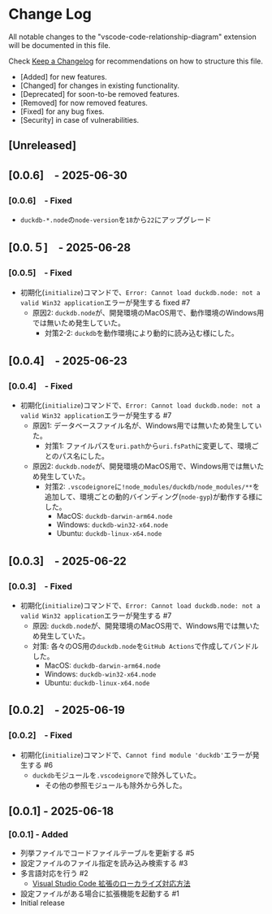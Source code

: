 # Change Log

All notable changes to the "vscode-code-relationship-diagram" extension will be documented in this file.

Check [Keep a Changelog](http://keepachangelog.com/) for recommendations on how to structure this file.

- [Added] for new features.
- [Changed] for changes in existing functionality.
- [Deprecated] for soon-to-be removed features.
- [Removed] for now removed features.
- [Fixed] for any bug fixes.
- [Security] in case of vulnerabilities.

## [Unreleased]

## [0.0.6]　- 2025-06-30

### [0.0.6]　- Fixed

- `duckdb-*.node`の`node-version`を`18`から`22`にアップグレード

## [0.0.５]　- 2025-06-28

### [0.0.5]　- Fixed

- 初期化(`initialize`)コマンドで、`Error: Cannot load duckdb.node: not a valid Win32 application`エラーが発生する fixed #7
  - 原因2: `duckdb.node`が、開発環境のMacOS用で、動作環境のWindows用では無いため発生していた。
    - 対策2-2: `duckdb`を動作環境により動的に読み込む様にした。

## [0.0.4]　- 2025-06-23

### [0.0.4]　- Fixed

- 初期化(`initialize`)コマンドで、`Error: Cannot load duckdb.node: not a valid Win32 application`エラーが発生する #7
  - 原因1: データベースファイル名が、Windows用では無いため発生していた。
    - 対策1: ファイルパスを`uri.path`から`uri.fsPath`に変更して、環境ごとのパス名にした。
  - 原因2: `duckdb.node`が、開発環境のMacOS用で、Windows用では無いため発生していた。
    - 対策2: `.vscodeignore`に`!node_modules/duckdb/node_modules/**`を追加して、環境ごとの動的バインディング(`node-gyp`)が動作する様にした。
      - MacOS:   `duckdb-darwin-arm64.node`
      - Windows: `duckdb-win32-x64.node`
      - Ubuntu:  `duckdb-linux-x64.node`

## [0.0.3]　- 2025-06-22

### [0.0.3]　- Fixed

- 初期化(`initialize`)コマンドで、`Error: Cannot load duckdb.node: not a valid Win32 application`エラーが発生する #7
  - 原因: `duckdb.node`が、開発環境のMacOS用で、Windows用では無いため発生していた。
  - 対策: 各々のOS用の`duckdb.node`を`GitHub Actions`で作成してバンドルした。
    - MacOS:   `duckdb-darwin-arm64.node`
    - Windows: `duckdb-win32-x64.node`
    - Ubuntu:  `duckdb-linux-x64.node`

## [0.0.2]　- 2025-06-19

### [0.0.2]　- Fixed

- 初期化(`initialize`)コマンドで、`Cannot find module 'duckdb'`エラーが発生する #6
  - `duckdb`モジュールを`.vscodeignore`で除外していた。
    - その他の参照モジュールも除外から外した。

## [0.0.1] - 2025-06-18

### [0.0.1] - Added

- 列挙ファイルでコードファイルテーブルを更新する #5
- 設定ファイルのファイル指定を読み込み検索する #3
- 多言語対応を行う #2
  - [Visual Studio Code 拡張のローカライズ対応方法](https://qiita.com/wraith13/items/8f873a1867a5cc2865a8)
- 設定ファイルがある場合に拡張機能を起動する #1
- Initial release
